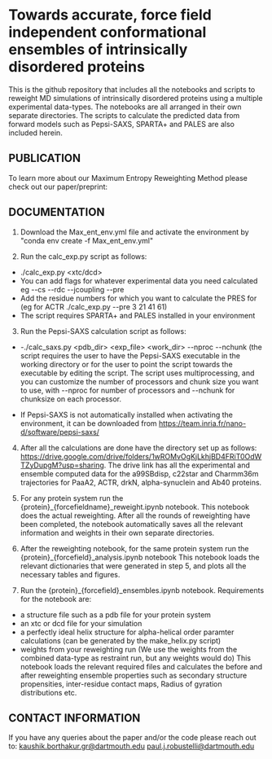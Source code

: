 
# Towards accurate, force field independent conformational ensembles of intrinsically disordered proteins

This is the github repository that includes all the notebooks and scripts to reweight MD simulations of intrinsically disordered proteins using a multiple experimental data-types. The notebooks are all arranged in their own separate directories. The scripts to calculate the predicted data from forward models such as Pepsi-SAXS, SPARTA+ and PALES are also included herein. 


## PUBLICATION

To learn more about our Maximum Entropy Reweighting Method please check out our paper/preprint:


## DOCUMENTATION

1. Download the Max_ent_env.yml file and activate the environment by "conda env create -f Max_ent_env.yml"

2. Run the calc_exp.py script as follows:
  - ./calc_exp.py <pdb> <xtc/dcd> 
  - You can add flags for whatever experimental data you need calculated eg --cs --rdc --jcoupling --pre
  - Add the residue numbers for which you want to calculate the PRES for (eg for ACTR ./calc_exp.py --pre 3 21 41 61)
  - The script requires SPARTA+ and PALES installed in your environment


3. Run the Pepsi-SAXS calculation script as follows:
 *  -./calc_saxs.py <pdb_dir> <exp_file> <work_dir> --nproc --nchunk
(the script requires the user to have the Pepsi-SAXS executable in the working directory or for the user to point the script towards the executable by editing the script. The script uses multiprocessing, and you can customize the number of processors and chunk size
you want to use, with --nproc for number of processors and --nchunk for chunksize on each processor.

* If Pepsi-SAXS is not automatically installed when activating the environment, it can be downloaded from https://team.inria.fr/nano-d/software/pepsi-saxs/

4. After all the calculations are done have the directory set up as follows: https://drive.google.com/drive/folders/1wROMvOgKjLkhjBD4FRiT0OdWTZyDupgM?usp=sharing. 
The drive link has all the experimental and ensemble computed data for the a99SBdisp, c22star and Charmm36m trajectories for PaaA2, ACTR, drkN, alpha-synuclein and Ab40 proteins.

5. For any protein system run the {protein}_{forcefieldname}_reweight.ipynb notebook. This notebook does the actual reweighting. After all the rounds of reweighting
have been completed, the notebook automatically saves all the relevant information and weights in their own separate directories.

6. After the reweighting notebook, for the same protein system run the {protein}_{forcefield}_analysis.ipynb notebook
This notebook loads the relevant dictionaries that were generated in step 5, and plots all the necessary tables and figures.

7. Run the {protein}_{forcefield}_ensembles.ipynb notebook. Requirements for the notebook are:
- a structure file such as a pdb file for your protein system
- an xtc or dcd file for your simulation
- a perfectly ideal helix structure for alpha-helical order paramter calculations (can be generated by the make_helix.py script)
- weights from your reweighting run (We use the weights from the combined data-type as restraint run, but any weights would do)
This notebook loads the relevant required files and calculates the before and after reweighting ensemble properties such as secondary structure propensities,
inter-residue contact maps, Radius of gyration distributions etc.


 ## CONTACT INFORMATION
 If you have any queries about the paper and/or the code please reach out to:
kaushik.borthakur.gr@dartmouth.edu
paul.j.robustelli@dartmouth.edu



   
